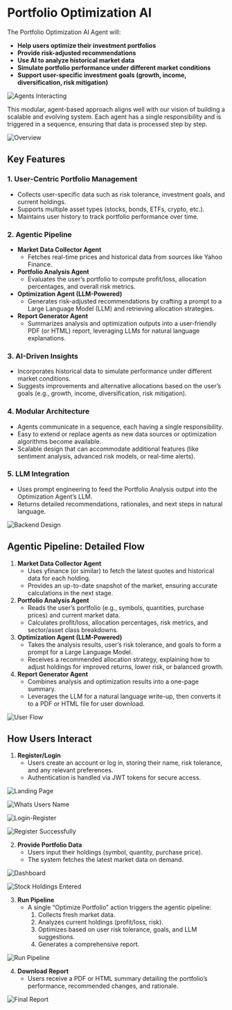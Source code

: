 # Portfolio Optimization AI

The Portfolio Optimization AI Agent will:

- **Help users optimize their investment portfolios**
- **Provide risk-adjusted recommendations**
- **Use AI to analyze historical market data**
- **Simulate portfolio performance under different market conditions**
- **Support user-specific investment goals (growth, income, diversification, risk mitigation)**

![Agents Interacting](Screenshots/AI-Agents-Portfolio-Analysis.png)

This modular, agent-based approach aligns well with our vision of building a scalable and evolving system. Each agent has a single responsibility and is triggered in a sequence, ensuring that data is processed step by step.

![Overview](Screenshots/Overview.svg)


## Key Features

### 1. User-Centric Portfolio Management
- Collects user-specific data such as risk tolerance, investment goals, and current holdings.
- Supports multiple asset types (stocks, bonds, ETFs, crypto, etc.).
- Maintains user history to track portfolio performance over time.

### 2. Agentic Pipeline
- **Market Data Collector Agent**
  - Fetches real-time prices and historical data from sources like Yahoo Finance.
- **Portfolio Analysis Agent**
  - Evaluates the user’s portfolio to compute profit/loss, allocation percentages, and overall risk metrics.
- **Optimization Agent (LLM-Powered)**
  - Generates risk-adjusted recommendations by crafting a prompt to a Large Language Model (LLM) and retrieving allocation strategies.
- **Report Generator Agent**
  - Summarizes analysis and optimization outputs into a user-friendly PDF (or HTML) report, leveraging LLMs for natural language explanations.

### 3. AI-Driven Insights
- Incorporates historical data to simulate performance under different market conditions.
- Suggests improvements and alternative allocations based on the user’s goals (e.g., growth, income, diversification, risk mitigation).

### 4. Modular Architecture
- Agents communicate in a sequence, each having a single responsibility.
- Easy to extend or replace agents as new data sources or optimization algorithms become available.
- Scalable design that can accommodate additional features (like sentiment analysis, advanced risk models, or real-time alerts).

### 5. LLM Integration
- Uses prompt engineering to feed the Portfolio Analysis output into the Optimization Agent’s LLM.
- Returns detailed recommendations, rationales, and next steps in natural language.

![Backend Design](Screenshots/Backend-Design.svg)

## Agentic Pipeline: Detailed Flow

1. **Market Data Collector Agent**
   - Uses yfinance (or similar) to fetch the latest quotes and historical data for each holding.
   - Provides an up-to-date snapshot of the market, ensuring accurate calculations in the next stage.
2. **Portfolio Analysis Agent**
   - Reads the user’s portfolio (e.g., symbols, quantities, purchase prices) and current market data.
   - Calculates profit/loss, allocation percentages, risk metrics, and sector/asset class breakdowns.
3. **Optimization Agent (LLM-Powered)**
   - Takes the analysis results, user’s risk tolerance, and goals to form a prompt for a Large Language Model.
   - Receives a recommended allocation strategy, explaining how to adjust holdings for improved returns, lower risk, or balanced growth.
4. **Report Generator Agent**
   - Combines analysis and optimization results into a one-page summary.
   - Leverages the LLM for a natural language write-up, then converts it to a PDF or HTML file for user download.

![User Flow](Screenshots/User-Flow.svg)

## How Users Interact

1. **Register/Login**
   - Users create an account or log in, storing their name, risk tolerance, and any relevant preferences.
   - Authentication is handled via JWT tokens for secure access.

![Landing Page](Screenshots/Landing-Page.png)

![Whats Users Name](Screenshots/Ask-Users-Name.png)

![Login-Register](Screenshots/Login-Register.png)

![Register Successfully](Screenshots/Registered-Successfully.png)

2. **Provide Portfolio Data**
   - Users input their holdings (symbol, quantity, purchase price).
   - The system fetches the latest market data on demand.

![Dashboard](Screenshots/Dashboard-1.png)

![Stock Holdings Entered](Screenshots/Dashboard-2.png)

3. **Run Pipeline**
   - A single “Optimize Portfolio” action triggers the agentic pipeline:
     1. Collects fresh market data.
     2. Analyzes current holdings (profit/loss, risk).
     3. Optimizes based on user risk tolerance, goals, and LLM suggestions.
     4. Generates a comprehensive report.
   
![Run Pipeline](Screenshots/Generated-Report.png)

4. **Download Report**
   - Users receive a PDF or HTML summary detailing the portfolio’s performance, recommended changes, and rationale.

![Final Report](Screenshots/Output-Report.png)